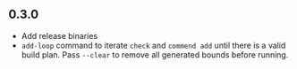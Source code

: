 ## 0.3.0

* Add release binaries
* `add-loop` command to iterate `check` and `commend add` until there
  is a valid build plan. Pass `--clear` to remove all generated bounds
  before running.
